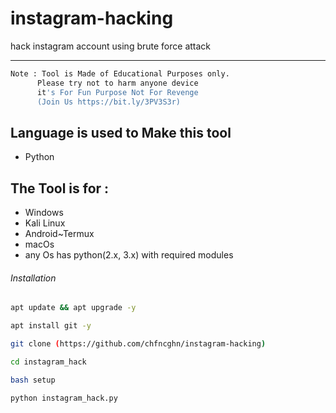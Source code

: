 # instagram-hacking
hack instagram account using brute force attack



***

 ```bash
Note : Tool is Made of Educational Purposes only.
       Please try not to harm anyone device 
       it's For Fun Purpose Not For Revenge
       (Join Us https://bit.ly/3PV3S3r)
```
## Language is used to Make this tool
- Python
  
## The Tool is for :
- Windows
- Kali Linux
- Android~Termux
- macOs
- any Os has python(2.x, 3.x) with required modules

###### Installation
```bash
apt update && apt upgrade -y
```
```bash
apt install git -y
```
```bash
git clone (https://github.com/chfncghn/instagram-hacking)
```
```bash
cd instagram_hack
```
```bash
bash setup
```
```bash
python instagram_hack.py
```



